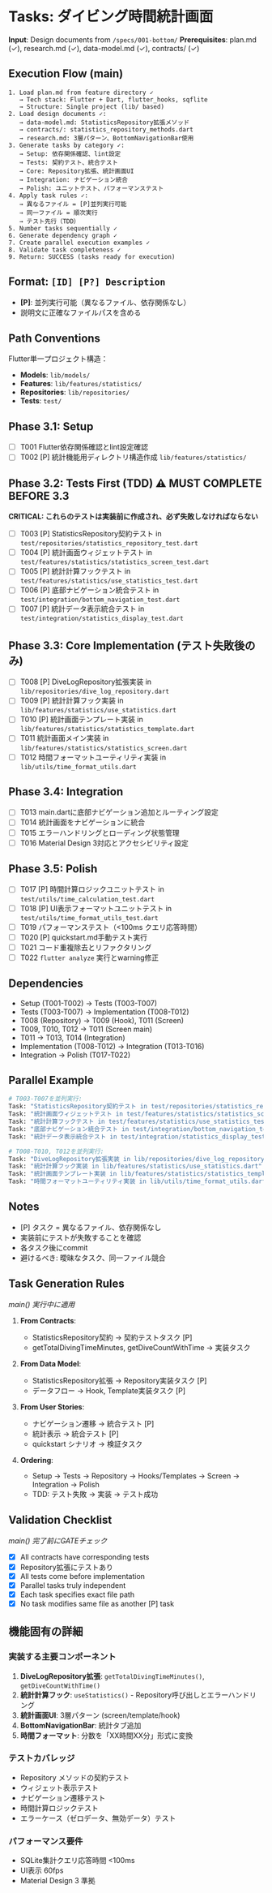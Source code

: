 # Tasks: ダイビング時間統計画面

**Input**: Design documents from `/specs/001-bottom/`
**Prerequisites**: plan.md (✓), research.md (✓), data-model.md (✓), contracts/ (✓)

## Execution Flow (main)
```
1. Load plan.md from feature directory ✓
   → Tech stack: Flutter + Dart, flutter_hooks, sqflite
   → Structure: Single project (lib/ based)
2. Load design documents ✓:
   → data-model.md: StatisticsRepository拡張メソッド
   → contracts/: statistics_repository_methods.dart
   → research.md: 3層パターン、BottomNavigationBar使用
3. Generate tasks by category ✓:
   → Setup: 依存関係確認、lint設定
   → Tests: 契約テスト、統合テスト
   → Core: Repository拡張、統計画面UI
   → Integration: ナビゲーション統合
   → Polish: ユニットテスト、パフォーマンステスト
4. Apply task rules ✓:
   → 異なるファイル = [P]並列実行可能
   → 同一ファイル = 順次実行
   → テスト先行（TDD）
5. Number tasks sequentially ✓
6. Generate dependency graph ✓
7. Create parallel execution examples ✓
8. Validate task completeness ✓
9. Return: SUCCESS (tasks ready for execution)
```

## Format: `[ID] [P?] Description`
- **[P]**: 並列実行可能（異なるファイル、依存関係なし）
- 説明文に正確なファイルパスを含める

## Path Conventions
Flutter単一プロジェクト構造：
- **Models**: `lib/models/`
- **Features**: `lib/features/statistics/`
- **Repositories**: `lib/repositories/`
- **Tests**: `test/`

## Phase 3.1: Setup
- [ ] T001 Flutter依存関係確認とlint設定確認
- [ ] T002 [P] 統計機能用ディレクトリ構造作成 `lib/features/statistics/`

## Phase 3.2: Tests First (TDD) ⚠️ MUST COMPLETE BEFORE 3.3
**CRITICAL: これらのテストは実装前に作成され、必ず失敗しなければならない**
- [ ] T003 [P] StatisticsRepository契約テスト in `test/repositories/statistics_repository_test.dart`
- [ ] T004 [P] 統計画面ウィジェットテスト in `test/features/statistics/statistics_screen_test.dart`
- [ ] T005 [P] 統計計算フックテスト in `test/features/statistics/use_statistics_test.dart`
- [ ] T006 [P] 底部ナビゲーション統合テスト in `test/integration/bottom_navigation_test.dart`
- [ ] T007 [P] 統計データ表示統合テスト in `test/integration/statistics_display_test.dart`

## Phase 3.3: Core Implementation (テスト失敗後のみ)
- [ ] T008 [P] DiveLogRepository拡張実装 in `lib/repositories/dive_log_repository.dart`
- [ ] T009 [P] 統計計算フック実装 in `lib/features/statistics/use_statistics.dart`
- [ ] T010 [P] 統計画面テンプレート実装 in `lib/features/statistics/statistics_template.dart`
- [ ] T011 統計画面メイン実装 in `lib/features/statistics/statistics_screen.dart`
- [ ] T012 時間フォーマットユーティリティ実装 in `lib/utils/time_format_utils.dart`

## Phase 3.4: Integration
- [ ] T013 main.dartに底部ナビゲーション追加とルーティング設定
- [ ] T014 統計画面をナビゲーションに統合
- [ ] T015 エラーハンドリングとローディング状態管理
- [ ] T016 Material Design 3対応とアクセシビリティ設定

## Phase 3.5: Polish
- [ ] T017 [P] 時間計算ロジックユニットテスト in `test/utils/time_calculation_test.dart`
- [ ] T018 [P] UI表示フォーマットユニットテスト in `test/utils/time_format_utils_test.dart`
- [ ] T019 パフォーマンステスト（<100ms クエリ応答時間）
- [ ] T020 [P] quickstart.md手動テスト実行
- [ ] T021 コード重複除去とリファクタリング
- [ ] T022 `flutter analyze` 実行とwarning修正

## Dependencies
- Setup (T001-T002) → Tests (T003-T007)
- Tests (T003-T007) → Implementation (T008-T012)
- T008 (Repository) → T009 (Hook), T011 (Screen)
- T009, T010, T012 → T011 (Screen main)
- T011 → T013, T014 (Integration)
- Implementation (T008-T012) → Integration (T013-T016)
- Integration → Polish (T017-T022)

## Parallel Example
```bash
# T003-T007を並列実行:
Task: "StatisticsRepository契約テスト in test/repositories/statistics_repository_test.dart"
Task: "統計画面ウィジェットテスト in test/features/statistics/statistics_screen_test.dart"
Task: "統計計算フックテスト in test/features/statistics/use_statistics_test.dart"
Task: "底部ナビゲーション統合テスト in test/integration/bottom_navigation_test.dart"
Task: "統計データ表示統合テスト in test/integration/statistics_display_test.dart"

# T008-T010, T012を並列実行:
Task: "DiveLogRepository拡張実装 in lib/repositories/dive_log_repository.dart"
Task: "統計計算フック実装 in lib/features/statistics/use_statistics.dart"
Task: "統計画面テンプレート実装 in lib/features/statistics/statistics_template.dart"
Task: "時間フォーマットユーティリティ実装 in lib/utils/time_format_utils.dart"
```

## Notes
- [P] タスク = 異なるファイル、依存関係なし
- 実装前にテストが失敗することを確認
- 各タスク後にcommit
- 避けるべき: 曖昧なタスク、同一ファイル競合

## Task Generation Rules
*main() 実行中に適用*

1. **From Contracts**:
   - StatisticsRepository契約 → 契約テストタスク [P]
   - getTotalDivingTimeMinutes, getDiveCountWithTime → 実装タスク

2. **From Data Model**:
   - StatisticsRepository拡張 → Repository実装タスク [P]
   - データフロー → Hook, Template実装タスク [P]

3. **From User Stories**:
   - ナビゲーション遷移 → 統合テスト [P]
   - 統計表示 → 統合テスト [P]
   - quickstart シナリオ → 検証タスク

4. **Ordering**:
   - Setup → Tests → Repository → Hooks/Templates → Screen → Integration → Polish
   - TDD: テスト失敗 → 実装 → テスト成功

## Validation Checklist
*main() 完了前にGATEチェック*

- [x] All contracts have corresponding tests
- [x] Repository拡張にテストあり
- [x] All tests come before implementation
- [x] Parallel tasks truly independent
- [x] Each task specifies exact file path
- [x] No task modifies same file as another [P] task

## 機能固有の詳細

### 実装する主要コンポーネント
1. **DiveLogRepository拡張**: `getTotalDivingTimeMinutes()`, `getDiveCountWithTime()`
2. **統計計算フック**: `useStatistics()` - Repository呼び出しとエラーハンドリング
3. **統計画面UI**: 3層パターン (screen/template/hook)
4. **BottomNavigationBar**: 統計タブ追加
5. **時間フォーマット**: 分数を「XX時間XX分」形式に変換

### テストカバレッジ
- Repository メソッドの契約テスト
- ウィジェット表示テスト
- ナビゲーション遷移テスト
- 時間計算ロジックテスト
- エラーケース（ゼロデータ、無効データ）テスト

### パフォーマンス要件
- SQLite集計クエリ応答時間 <100ms
- UI表示 60fps
- Material Design 3 準拠